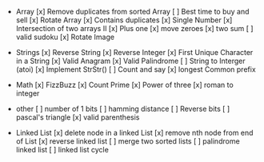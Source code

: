 - Array
  [x] Remove duplicates from sorted Array
  [ ] Best time to buy and sell
  [x] Rotate Array
  [x] Contains duplicates
  [x] Single Number
  [x] Intersection of two arrays II
  [x] Plus one
  [x] move zeroes
  [x] two sum
  [ ] valid sudoku
  [x] Rotate Image

- Strings
  [x] Reverse String
  [x] Reverse Integer
  [x] First Unique Character in a String
  [x] Valid Anagram
  [x] Valid Palindrome
  [ ] String to Interger (atoi)
  [x] Implement StrStr()
  [ ] Count and say
  [x] longest Common prefix

- Math
  [x] FizzBuzz
  [x] Count Prime
  [x] Power of three
  [x] roman to integer

- other
  [ ] number of 1 bits
  [ ] hamming distance
  [ ] Reverse bits
  [ ] pascal's triangle
  [x] valid parenthesis

- Linked List
  [x] delete node in a linked List
  [x] remove nth node from end of List
  [x] reverse linked list
  [ ] merge two sorted lists
  [ ] palindrome linked list
  [ ] linked list cycle
